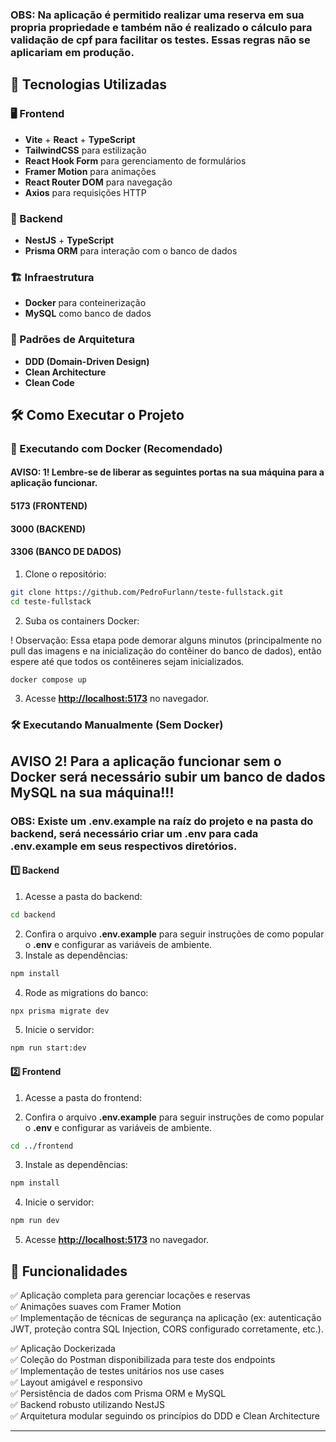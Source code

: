 ### OBS: Na aplicação é permitido realizar uma reserva em sua propria propriedade e também não é realizado o cálculo para validação de cpf para facilitar os testes. Essas regras não se aplicariam em produção.

## 🚀 Tecnologias Utilizadas



### 🖥 Frontend

- **Vite** + **React** + **TypeScript**
- **TailwindCSS** para estilização
- **React Hook Form** para gerenciamento de formulários
- **Framer Motion** para animações
- **React Router DOM** para navegação
- **Axios** para requisições HTTP

### 🔧 Backend

- **NestJS** + **TypeScript**
- **Prisma ORM** para interação com o banco de dados

### 🏗 Infraestrutura

- **Docker** para conteinerização
- **MySQL** como banco de dados

### 📐 Padrões de Arquitetura

- **DDD (Domain-Driven Design)**
- **Clean Architecture**
- **Clean Code**

## 🛠 Como Executar o Projeto

### 🚀 Executando com Docker (Recomendado)

#### AVISO: 1! Lembre-se de liberar as seguintes portas na sua máquina para a aplicação funcionar.
#### 5173 (FRONTEND)
#### 3000 (BACKEND)
#### 3306 (BANCO DE DADOS)

1. Clone o repositório:

```bash
git clone https://github.com/PedroFurlann/teste-fullstack.git
cd teste-fullstack
```

2. Suba os containers Docker:

! Observação: Essa etapa pode demorar alguns minutos (principalmente no pull das imagens e na inicialização do contêiner do banco de dados), então espere até que todos os contêineres sejam inicializados.

```bash
docker compose up
```

3. Acesse **[http://localhost:5173](http://localhost:5173)** no navegador.

### 🛠 Executando Manualmente (Sem Docker)

## AVISO 2! Para a aplicação funcionar sem o Docker será necessário subir um banco de dados MySQL na sua máquina!!!

### OBS: Existe um .env.example na raíz do projeto e na pasta do backend, será necessário criar um .env para cada .env.example em seus respectivos diretórios.


#### 1️⃣ Backend

1. Acesse a pasta do backend:

```bash
cd backend
```

2. Confira o arquivo **.env.example** para seguir instruções de como popular o **.env** e configurar as variáveis de ambiente.
3. Instale as dependências:

```bash
npm install
```

4. Rode as migrations do banco:


```bash
npx prisma migrate dev
```

5. Inicie o servidor:

```bash
npm run start:dev
```

#### 2️⃣ Frontend

1. Acesse a pasta do frontend:

2. Confira o arquivo **.env.example** para seguir instruções de como popular o **.env** e configurar as variáveis de ambiente.

```bash
cd ../frontend
```

3. Instale as dependências:

```bash
npm install
```

4. Inicie o servidor:

```bash
npm run dev
```

5. Acesse **[http://localhost:5173](http://localhost:5173)** no navegador.

## 📌 Funcionalidades

✅ Aplicação completa para gerenciar locações e reservas  
✅ Animações suaves com Framer Motion  
✅ Implementação de técnicas de segurança na aplicação (ex: autenticação
JWT, proteção contra SQL Injection, CORS configurado corretamente, etc.). 

✅ Aplicação Dockerizada  
✅ Coleção do Postman disponibilizada para teste dos endpoints  
✅ Implementação de testes unitários nos use cases  
✅ Layout amigável e responsivo  
✅ Persistência de dados com Prisma ORM e MySQL  
✅ Backend robusto utilizando NestJS  
✅ Arquitetura modular seguindo os princípios do DDD e Clean Architecture  

---

